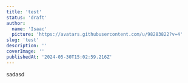 ```yaml
---
title: 'test'
status: 'draft'
author:
  name: 'Isaac'
  picture: 'https://avatars.githubusercontent.com/u/98283822?v=4'
slug: 'test'
description: ''
coverImage: ''
publishedAt: '2024-05-30T15:02:59.216Z'
---
```


sadasd